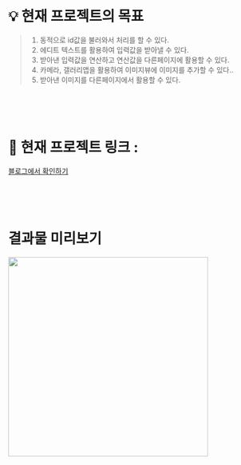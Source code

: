 # 💡 현재 프로젝트의 목표
>1. 동적으로 id값을 불러와서 처리를 할 수 있다.
>2. 에디트 텍스트를 활용하여 입력값을 받아낼 수 있다.
>3. 받아낸 입력값을 연산하고 연산값을 다른페이지에 활용할 수 있다.
>4. 카메라, 갤러리앱을 활용하여 이미지뷰에 이미지를 추가할 수 있다..
>5. 받아낸 이미지를 다른페이지에서 활용할 수 있다.

<br>
<br>
<br>

# 🎯 현재 프로젝트 링크 :
[블로그에서 확인하기](https://devparky.tistory.com/29)

<br>
<br>
<br>

# 결과물 미리보기
<img src="https://img1.daumcdn.net/thumb/R1280x0/?scode=mtistory2&fname=https%3A%2F%2Fblog.kakaocdn.net%2Fdn%2FY3Wp2%2FbtsBMPBFjvX%2FLlmnXcXt4mTC9NpGfLqB2k%2Fimg.png" style="width:400px; height:400px">

